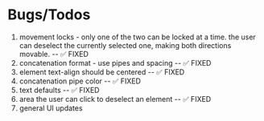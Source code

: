 # Bugs/Todos

1. movement locks - only one of the two can be locked at a time. the user can deselect the currently selected one, making both directions movable. -- ✅ FIXED
2. concatenation format - use pipes and spacing -- ✅ FIXED
3. element text-align should be centered  -- ✅ FIXED
4. concatenation pipe color  -- ✅ FIXED
5. text defaults  -- ✅ FIXED
6. area the user can click to deselect an element  -- ✅ FIXED
7. general UI updates